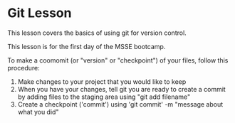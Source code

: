# Git Lesson

This lesson covers the basics of using git for version control. 

This lesson is for the first day of the MSSE bootcamp. 

To make a coomomit (or "version" or "checkpoint") of your files, 
follow this procedure:

1. Make changes to your project that you would like to keep
2. When you have your changes, tell git you are ready to create a commit by adding files to the staging area using "git add filename"
3. Create a checkpoint ('commit') using 'git commit' -m "message about what you did"